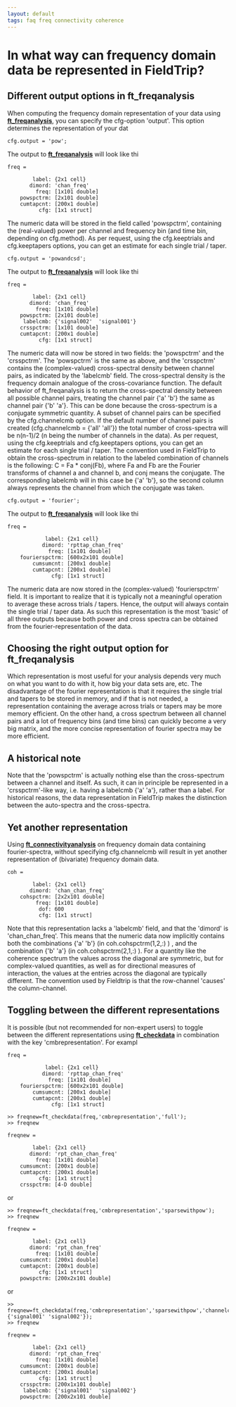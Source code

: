 ```yaml
---
layout: default
tags: faq freq connectivity coherence
---
```


# In what way can frequency domain data be represented in FieldTrip?

## Different output options in ft_freqanalysis

When computing the frequency domain representation of your data using **[ft_freqanalysis](/reference/ft_freqanalysis)**, you can specify the cfg-option 'output'. This option determines the representation of your dat

	
	cfg.output = 'pow';


The output to **[ft_freqanalysis](/reference/ft_freqanalysis)** will look like thi

	
	freq = 
	
	        label: {2x1 cell}
	       dimord: 'chan_freq'
	         freq: [1x101 double]
	    powspctrm: [2x101 double]
	    cumtapcnt: [200x1 double]
	          cfg: [1x1 struct]


The numeric data will be stored in the field called 'powspctrm', containing the (real-valued) power per channel and frequency bin (and time bin, depending on cfg.method). As per request, using the cfg.keeptrials and cfg.keeptapers options, you can get an estimate for each single trial / taper. 

	
	cfg.output = 'powandcsd';


The output to **[ft_freqanalysis](/reference/ft_freqanalysis)** will look like thi

	
	freq = 
	
	        label: {2x1 cell}
	       dimord: 'chan_freq'
	         freq: [1x101 double]
	    powspctrm: [2x101 double]
	     labelcmb: {'signal002'  'signal001'}
	    crsspctrm: [1x101 double]
	    cumtapcnt: [200x1 double]
	          cfg: [1x1 struct]


The numeric data will now be stored in two fields: the 'powspctrm' and the 'crsspctrm'. The 'powspctrm' is the same as above, and the 'crsspctrm' contains the (complex-valued) cross-spectral density between channel pairs, as indicated by the 'labelcmb' field. The cross-spectral density is the frequency domain analogue of the cross-covariance function. The default behavior of ft_freqanalysis is to return the cross-spectral density between all possible channel pairs, treating the channel pair {'a' 'b'} the same as channel pair {'b' 'a'}. This can be done because the cross-spectrum is a conjugate symmetric quantity. A subset of channel pairs can be specified by the cfg.channelcmb option. If the default number of channel pairs is created (cfg.channelcmb = {'all' 'all'}) the total number of cross-spectra will be n(n-1)/2 (n being the number of channels in the data). As per request, using the cfg.keeptrials and cfg.keeptapers options, you can get an estimate for each single trial / taper. The convention used in FieldTrip to obtain the cross-spectrum in relation to the labeled combination of channels is the following: C = Fa * conj(Fb), where Fa and Fb are the Fourier transforms of channel a and channel b, and conj means the conjugate. The corresponding labelcmb will in this case be {'a' 'b'}, so the second column always represents the channel from which the conjugate was taken.

	
	cfg.output = 'fourier';


The output to **[ft_freqanalysis](/reference/ft_freqanalysis)** will look like thi

	
	freq = 
	
	            label: {2x1 cell}
	           dimord: 'rpttap_chan_freq'
	             freq: [1x101 double]
	    fourierspctrm: [600x2x101 double]
	        cumsumcnt: [200x1 double]
	        cumtapcnt: [200x1 double]
	              cfg: [1x1 struct]


The numeric data are now stored in the (complex-valued) 'fourierspctrm' field. It is important to realize that it is typically not a meaningful operation to average these across trials / tapers. Hence, the output will always contain the single trial / taper data. As such this representation is the most 'basic' of all three outputs because both power and cross spectra can be obtained from the fourier-representation of the data. 

## Choosing the right output option for ft_freqanalysis


Which representation is most useful for your analysis depends very much on what you want to do with it, how big your data sets are, etc. The disadvantage of the fourier representation is that it requires the single trial and tapers to be stored in memory, and if that is not needed, a representation containing the average across trials or tapers may be more memory efficient. On the other hand, a cross spectrum between all channel pairs and a lot of frequency bins (and time bins) can quickly become a very big matrix, and the more concise representation of fourier spectra may be more efficient. 

## A historical note


Note that the 'powspctrm' is actually nothing else than the cross-spectrum between a channel and itself. As such, it can in principle be represented in a 'crsspctrm'-like way, i.e. having a labelcmb {'a' 'a'}, rather than a label. For historical reasons, the data representation in FieldTrip makes the distinction between the auto-spectra and the cross-spectra.

## Yet another representation

Using **[ft_connectivityanalysis](/reference/ft_connectivityanalysis)** on frequency domain data containing fourier-spectra, without specifying cfg.channelcmb will result in yet another representation of (bivariate) frequency domain data.

	
	coh = 
	
	        label: {2x1 cell}
	       dimord: 'chan_chan_freq'
	    cohspctrm: [2x2x101 double]
	         freq: [1x101 double]
	          dof: 600
	          cfg: [1x1 struct]


Note that this representation lacks a 'labelcmb' field, and that the 'dimord' is 'chan_chan_freq'. This means that the numeric data now implicitly contains both the combinations {'a' 'b'} (in coh.cohspctrm(1,2,:) ) , and the combination {'b' 'a'} (in coh.cohspctrm(2,1,:) ). For a quantity like the coherence spectrum the values across the diagonal are symmetric, but for complex-valued quantities, as well as for directional measures of interaction, the values at the entries across the diagonal are typically different. The convention used by Fieldtrip is that the row-channel 'causes' the column-channel.

## Toggling between the different representations

It is possible (but not recommended for non-expert users) to toggle between the different representations using **[ft_checkdata](/reference/ft_checkdata)** in combination with the key 'cmbrepresentation'. For exampl

	
	freq = 
	
	            label: {2x1 cell}
	           dimord: 'rpttap_chan_freq'
	             freq: [1x101 double]
	    fourierspctrm: [600x2x101 double]
	        cumsumcnt: [200x1 double]
	        cumtapcnt: [200x1 double]
	              cfg: [1x1 struct]
	
	>> freqnew=ft_checkdata(freq,'cmbrepresentation','full');
	>> freqnew
	
	freqnew = 
	
	        label: {2x1 cell}
	       dimord: 'rpt_chan_chan_freq'
	         freq: [1x101 double]
	    cumsumcnt: [200x1 double]
	    cumtapcnt: [200x1 double]
	          cfg: [1x1 struct]
	    crsspctrm: [4-D double]


or

	
	>> freqnew=ft_checkdata(freq,'cmbrepresentation','sparsewithpow');
	>> freqnew
	
	freqnew = 
	
	        label: {2x1 cell}
	       dimord: 'rpt_chan_freq'
	         freq: [1x101 double]
	    cumsumcnt: [200x1 double]
	    cumtapcnt: [200x1 double]
	          cfg: [1x1 struct]
	    powspctrm: [200x2x101 double]


or

	
	>> freqnew=ft_checkdata(freq,'cmbrepresentation','sparsewithpow','channelcmb',{'signal001' 'signal002'});
	>> freqnew
	
	freqnew = 
	
	        label: {2x1 cell}
	       dimord: 'rpt_chan_freq'
	         freq: [1x101 double]
	    cumsumcnt: [200x1 double]
	    cumtapcnt: [200x1 double]
	          cfg: [1x1 struct]
	    crsspctrm: [200x1x101 double]
	     labelcmb: {'signal001'  'signal002'}
	    powspctrm: [200x2x101 double]

